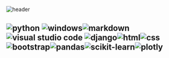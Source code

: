 ![header](https://capsule-render.vercel.app/api?type=waving&color=gradient&height=300&section=header&text=Developer%20Study&fontAlign=50&fontAlignY=30&fontColor=A3DCBE&fontSize=65&animation=scaleIn%20collecton&descSize=40&descAlign=73&descAlignY=55)

![python](https://img.shields.io/badge/Python-3776AB?style=for-the-badge&logo=python&logoColor=white) ![windows](https://img.shields.io/badge/Windows-0078D6?style=for-the-badge&logo=windows&logoColor=white)![markdown](https://img.shields.io/badge/Markdown-000000?style=for-the-badge&logo=markdown&logoColor=white)![visual studio code](https://img.shields.io/badge/Visual_Studio_Code-0078D4?style=for-the-badge&logo=visual%20studio%20code&logoColor=white)
![django](https://img.shields.io/badge/django-092E20?style=for-the-badge&logo=django&logoColor=white)![html](https://img.shields.io/badge/html-E34F26?style=for-the-badge&logo=html&logoColor=white)![css](https://img.shields.io/badge/css-1572B6?style=for-the-badge&logo=css&logoColor=white)![bootstrap](https://img.shields.io/badge/bootstrap-7952B3?style=for-the-badge&logo=bootstrap&logoColor=white)![pandas](https://img.shields.io/badge/pandas-150458?style=for-the-badge&logo=pandas&logoColor=white)![scikit-learn](https://img.shields.io/badge/scikitlearn-F7931E?style=for-the-badge&logo=scikitlearn&logoColor=white)![plotly](https://img.shields.io/badge/plotly-3F4F75?style=for-the-badge&logo=plotly&logoColor=white)
---
